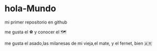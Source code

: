 # hola-Mundo

mi primer repositorio en github

me gusta el ⚽ y conocer el 🗺

me gusta el asado,las milanesas de mi vieja,el mate, y el fernet, bien 🇦🇷

